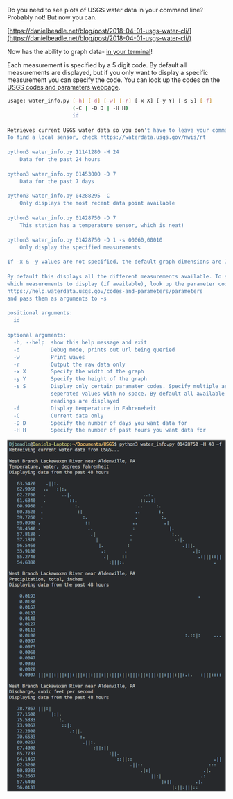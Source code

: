 Do you need to see plots of USGS water data in your command line? Probably not! But now you can.

[https://danielbeadle.net/blog/post/2018-04-01-usgs-water-cli/](https://danielbeadle.net/blog/post/2018-04-01-usgs-water-cli/)


Now has the ability to graph data- [in your terminal](https://github.com/imh/hipsterplot)!

Each measurement is specified by a 5 digit code. By default all measurements are displayed, but if you only want to display a specific measurement you can specify the code. You can look up the codes on the [USGS codes and parameters webpage](https://help.waterdata.usgs.gov/codes-and-parameters/parameters).

~~~bash
usage: water_info.py [-h] [-d] [-w] [-r] [-x X] [-y Y] [-s S] [-f]
                     (-C | -D D | -H H)
                     id

Retrieves current USGS water data so you don't have to leave your command line!
To find a local sensor, check https://waterdata.usgs.gov/nwis/rt

python3 water_info.py 11141280 -H 24
    Data for the past 24 hours

python3 water_info.py 01453000 -D 7
    Data for the past 7 days

python3 water_info.py 04288295 -C
    Only displays the most recent data point available

python3 water_info.py 01428750 -D 7
    This station has a temperature sensor, which is neat!

python3 water_info.py 01428750 -D 1 -s 00060,00010
    Only display the specified measurements

If -x & -y values are not specified, the default graph dimensions are 70 x 15

By default this displays all the different measurements available. To specify
which measurements to display (if available), look up the parameter codes at:
https://help.waterdata.usgs.gov/codes-and-parameters/parameters
and pass them as arguments to -s

positional arguments:
  id

optional arguments:
  -h, --help  show this help message and exit
  -d          Debug mode, prints out url being queried
  -w          Print waves
  -r          Output the raw data only
  -x X        Specify the width of the graph
  -y Y        Specify the height of the graph
  -s S        Display only certain paramater codes. Specify multiple as comma
              seperated values with no space. By default all available
              readings are displayed
  -f          Display temperature in Fahreneheit
  -C          Current data only
  -D D        Specify the number of days you want data for
  -H H        Specify the number of past hours you want data for
  ~~~

![image](images/example2.png)